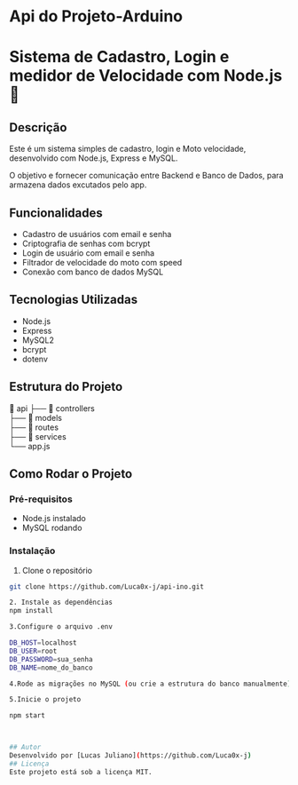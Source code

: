 # Api do Projeto-Arduino

# Sistema de Cadastro, Login e medidor de Velocidade com Node.js 🚀


## Descrição
Este é um sistema simples de cadastro, login e Moto velocidade, desenvolvido com Node.js, Express e MySQL.

O objetivo e fornecer comunicação entre Backend e Banco de Dados, para armazena dados excutados pelo app.


## Funcionalidades

- Cadastro de usuários com email e senha
- Criptografia de senhas com bcrypt
- Login de usuário com email e senha
- Filtrador de velocidade do moto com speed
- Conexão com banco de dados MySQL


## Tecnologias Utilizadas

- Node.js
- Express
- MySQL2
- bcrypt
- dotenv


## Estrutura do Projeto

📁 api 
├── 📁 controllers  
├── 📁 models  
├── 📁 routes  
├── 📁 services  
└── app.js


## Como Rodar o Projeto
### Pré-requisitos
- Node.js instalado
- MySQL rodando

### Instalação

1. Clone o repositório
```bash
git clone https://github.com/Luca0x-j/api-ino.git

2. Instale as dependências
npm install

3.Configure o arquivo .env

DB_HOST=localhost
DB_USER=root
DB_PASSWORD=sua_senha
DB_NAME=nome_do_banco

4.Rode as migrações no MySQL (ou crie a estrutura do banco manualmente)

5.Inicie o projeto

npm start



## Autor
Desenvolvido por [Lucas Juliano](https://github.com/Luca0x-j)
## Licença
Este projeto está sob a licença MIT.
